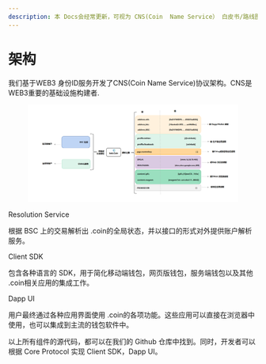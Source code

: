 ```yaml
---
description: 本 Docs会经常更新，可视为 CNS(Coin  Name Service） 白皮书/路线图。
---
```


# 架构

我们基于WEB3 身份ID服务开发了CNS(Coin  Name Service)协议架构。CNS是WEB3重要的基础设施构建者.​

<figure><img src=".gitbook/assets/360截图16810228301959.png" alt=""><figcaption></figcaption></figure>



Resolution Service​

根据 BSC 上的交易解析出 .coin的全局状态，并以接口的形式对外提供账户解析服务。​

Client SDK​

包含各种语言的 SDK，用于简化移动端钱包，网页版钱包，服务端钱包以及其他 .coin相关应用的集成工作。​

​Dapp UI

用户最终通过各种应用界面使用 .coin的各项功能。这些应用可以直接在浏览器中使用，也可以集成到主流的钱包软件中。​

以上所有组件的源代码，都可以在我们的 Github 仓库中找到。同时，开发者可以根据 Core Protocol 实现 Client SDK，Dapp UI。​
